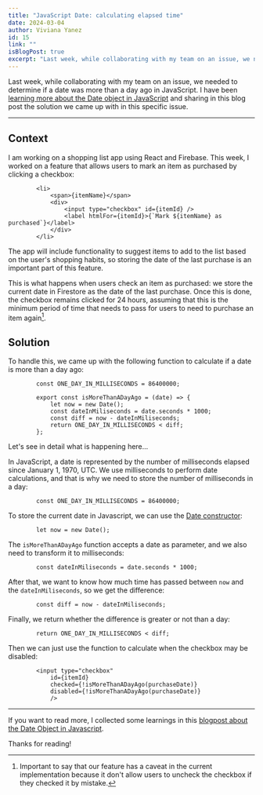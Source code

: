 ```yaml
---
title: "JavaScript Date: calculating elapsed time"
date: 2024-03-04
author: Viviana Yanez
id: 15
link: ""
isBlogPost: true
excerpt: "Last week, while collaborating with my team on an issue, we needed to determine if a date was more than a day ago in JavaScript. I have been [learning more about the Date object in JavaScript](https://dev.to/vivitt/learning-about-date-objects-in-js-56l1) and sharing in this blog post the solution we came up with in this specific issue."
---
```


Last week, while collaborating with my team on an issue, we needed to determine if a date was more than a day ago in JavaScript. I have been [learning more about the Date object in JavaScript](https://dev.to/vivitt/learning-about-date-objects-in-js-56l1) and sharing in this blog post the solution we came up with in this specific issue.

---

## Context

I am working on a shopping list app using React and Firebase. This week, I worked on a feature that allows users to mark an item as purchased by clicking a checkbox:

    		<li>
    			<span>{itemName}</span>
    			<div>
    				<input type="checkbox" id={itemId} />
    				<label htmlFor={itemId}>{`Mark ${itemName} as purchased`}</label>
    			</div>
    		</li>

The app will include functionality to suggest items to add to the list based on the user's shopping habits, so storing the date of the last purchase is an important part of this feature.

This is what happens when users check an item as purchased: we store the current date in Firestore as the date of the last purchase. Once this is done, the checkbox remains clicked for 24 hours, assuming that this is the minimum period of time that needs to pass for users to need to purchase an item again[^1].

## Solution

To handle this, we came up with the following function to calculate if a date is more than a day ago:

    		const ONE_DAY_IN_MILLISECONDS = 86400000;

    		export const isMoreThanADayAgo = (date) => {
    			let now = new Date();
    			const dateInMiliseconds = date.seconds * 1000;
    			const diff = now - dateInMiliseconds;
    			return ONE_DAY_IN_MILLISECONDS < diff;
    		};

Let's see in detail what is happening here...

In JavaScript, a date is represented by the number of milliseconds elapsed since January 1, 1970, UTC. We use milliseconds to perform date calculations, and that is why we need to store the number of milliseconds in a day:

    		const ONE_DAY_IN_MILLISECONDS = 86400000;

To store the current date in Javascript, we can use the [Date constructor](https://developer.mozilla.org/en-US/docs/Web/JavaScript/Reference/Global_Objects/Date/Date):

    		let now = new Date();

The `isMoreThanADayAgo` function accepts a date as parameter, and we also need to transform it to milliseconds:

    		const dateInMiliseconds = date.seconds * 1000;

After that, we want to know how much time has passed between `now` and the `dateInMiliseconds`, so we get the difference:

    		const diff = now - dateInMiliseconds;

Finally, we return whether the difference is greater or not than a day:

    		return ONE_DAY_IN_MILLISECONDS < diff;

Then we can just use the function to calculate when the checkbox may be disabled:

    		<input type="checkbox"
    			id={itemId}
    			checked={!isMoreThanADayAgo(purchaseDate)}
    			disabled={!isMoreThanADayAgo(purchaseDate)}
    			/>

---

If you want to read more, I collected some learnings in this [blogpost about the Date Object in Javascript](https://dev.to/vivitt/learning-about-date-objects-in-js-56l1).

Thanks for reading!

[^1]: Important to say that our feature has a caveat in the current implementation because it don't allow users to uncheck the checkbox if they checked it by mistake.
